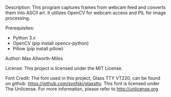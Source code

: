 Description:
This program captures frames from webcam feed and converts them into ASCII art.
It utilizes OpenCV for webcam access and PIL for image processing.

Prerequisites:
- Python 3.x
- OpenCV (pip install opencv-python)
- Pillow (pip install pillow)

Author:
Max Allworth-Miles

License:
This project is licensed under the MIT License.

Font Credit:
The font used in this project, Glass TTY VT220, can be found on github: https://github.com/svofski/glasstty. This font is licensed under The Unlicense. For more information, please refer to <http://unlicense.org>
